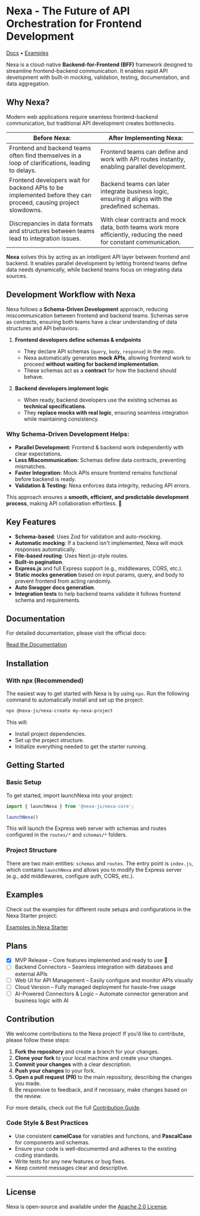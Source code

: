 # Nexa - The Future of API Orchestration for Frontend Development

[Docs](https://nexa-js.github.io/nexa) • [Examples](https://github.com/nexa-js/nexa/tree/main/examples)

Nexa is a cloud-native **Backend-for-Frontend (BFF)** framework designed to streamline frontend-backend communication. It enables rapid API development with built-in mocking, validation, testing, documentation, and data aggregation.

## Why Nexa?

Modern web applications require seamless frontend-backend communication, but traditional API development creates bottlenecks.

| Before Nexa: | After Implementing Nexa: |
| ------------ | ------------------------ |
| Frontend and backend teams often find themselves in a loop of clarifications, leading to delays. | Frontend teams can define and work with API routes instantly, enabling parallel development. |
| Frontend developers wait for backend APIs to be implemented before they can proceed, causing project slowdowns. |  Backend teams can later integrate business logic, ensuring it aligns with the predefined schemas. |
| Discrepancies in data formats and structures between teams lead to integration issues. | With clear contracts and mock data, both teams work more efficiently, reducing the need for constant communication. |

**Nexa** solves this by acting as an intelligent API layer between frontend and backend. It enables parallel development by letting frontend teams define data needs dynamically, while backend teams focus on integrating data sources.

## Development Workflow with Nexa

Nexa follows a **Schema-Driven Development** approach, reducing miscommunication between frontend and backend teams. Schemas serve as contracts, ensuring both teams have a clear understanding of data structures and API behaviors.
1. **Frontend developers define schemas & endpoints**
    - They declare API schemas (`query`, `body`, `response`) in the repo.
    - Nexa automatically generates **mock APIs**, allowing frontend work to proceed **without waiting for backend implementation**.
    - These schemas act as a **contract** for how the backend should behave.

2. **Backend developers implement logic**
    - When ready, backend developers use the existing schemas as **technical specifications**.
    - They **replace mocks with real logic**, ensuring seamless integration while maintaining consistency.

### Why Schema-Driven Development Helps:
- **Parallel Development:** Frontend & backend work independently with clear expectations.
- **Less Miscommunication:** Schemas define data contracts, preventing mismatches.
- **Faster Integration:** Mock APIs ensure frontend remains functional before backend is ready.
- **Validation & Testing:** Nexa enforces data integrity, reducing API errors.

This approach ensures a **smooth, efficient, and predictable development process**, making API collaboration effortless. 🚀

## Key Features

- **Schema-based**: Uses Zod for validation and auto-mocking.
- **Automatic mocking**: If a backend isn't implemented, Nexa will mock responses automatically.
- **File-based routing**: Uses Next.js-style routes.
- **Built-in pagination**.
- **Express.js** and full Express support (e.g., middlewares, CORS, etc.).
- **Static mocks generation** based on input params, query, and body to prevent frontend from acting randomly.
- **Auto Swagger docs generation**.
- **Integration tests** to help backend teams validate it follows frontend schema and requirements.

## Documentation

For detailed documentation, please visit the official docs:

[Read the Documentation](https://nexa-js.github.io/nexa/#/)

## Installation

### With npx (Recommended)

The easiest way to get started with Nexa is by using `npx`. Run the following command to automatically install and set up the project:

```bash
npx @nexa-js/nexa-create my-nexa-project
```

This will:
- Install project dependencies.
- Set up the project structure.
- Initialize everything needed to get the starter running.

## Getting Started

### Basic Setup

To get started, import launchNexa into your project:

```javascript
import { launchNexa } from '@nexa-js/nexa-core';

launchNexa()
```

This will launch the Express web server with schemas and routes configured in the `routes/*` and `schemas/*` folders.

### Project Structure

There are two main entities: `schemas` and `routes`. The entry point is `index.js`, which contains `launchNexa` and allows you to modify the Express server (e.g., add middlewares, configure auth, CORS, etc.).

## Examples

Check out the examples for different route setups and configurations in the Nexa Starter project:

[Examples in Nexa Starter](https://nexa-js.github.io/nexa/#/)

## Plans

- [x] MVP Release – Core features implemented and ready to use 🎉
- [ ] Backend Connectors – Seamless integration with databases and external APIs
- [ ] Web UI for API Management – Easily configure and monitor APIs visually
- [ ] Cloud Version – Fully managed deployment for hassle-free usage
- [ ] AI-Powered Connectors & Logic – Automate connector generation and business logic with AI

## Contribution

We welcome contributions to the Nexa project! If you’d like to contribute, please follow these steps:

1. **Fork the repository** and create a branch for your changes.
2. **Clone your fork** to your local machine and create your changes.
3. **Commit your changes** with a clear description.
4. **Push your changes** to your fork.
5. **Open a pull request (PR)** to the main repository, describing the changes you made.
6. Be responsive to feedback, and if necessary, make changes based on the review.

For more details, check out the full [Contribution Guide](https://nexa-js.github.io/nexa/#/contribution).

### Code Style & Best Practices

- Use consistent **camelCase** for variables and functions, and **PascalCase** for components and schemas.
- Ensure your code is well-documented and adheres to the existing coding standards.
- Write tests for any new features or bug fixes.
- Keep commit messages clear and descriptive.

---

## License

Nexa is open-source and available under the [Apache 2.0 License](https://opensource.org/licenses/Apache-2.0).

